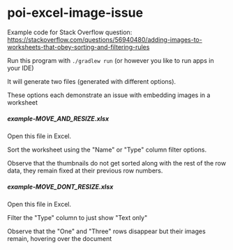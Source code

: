 # poi-excel-image-issue
Example code for Stack Overflow question: https://stackoverflow.com/questions/56940480/adding-images-to-worksheets-that-obey-sorting-and-filtering-rules

Run this program with `./gradlew run` (or however you like to run apps in your IDE)
 
It will generate two files (generated with different options).

These options each demonstrate an issue with embedding images in a worksheet

##### example-MOVE_AND_RESIZE.xlsx
Open this file in Excel. 

Sort the worksheet using the "Name" or "Type" column filter options.

Observe that the thumbnails do not get sorted along with the rest of the row data, they remain fixed at their previous row numbers.


##### example-MOVE_DONT_RESIZE.xlsx
Open this file in Excel. 

Filter the "Type" column to just show "Text only"

Observe that the "One" and "Three" rows disappear but their images remain, hovering over the document